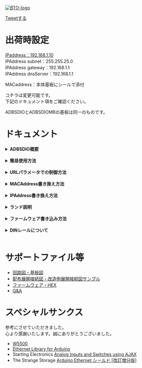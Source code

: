 [![BTO-logo](https://bit-trade-one.co.jp/wp/wp-content/uploads/2022/05/logo.png)](https://bit-trade-one.co.jp/)

<a href="https://twitter.com/share?ref_src=twsrc%5Etfw" class="twitter-share-button" data-hashtags="Arduino,ブラウザスイッチDIO,BitTradeOne,ビット・トレード・ワン" data-url="https://bit-trade-one.github.io/ADBSDIO_BrowserSwitchDIO/" data-via="BitTradeOne" data-text="ブラウザスイッチDIOサポート" data-show-count="false">Tweetする</a>
<script async src="https://platform.twitter.com/widgets.js" charset="utf-8"></script>
       
# 出荷時設定
[IPaddress：192.168.1.10](http://192.168.1.10/)  
IPAddress subnet：255.255.25.0  
IPAddress gateway：192.168.1.1  
IPAddress dnsServer：192.168.1.1  

MACaddress：本体基板にシールで添付  

コチラは変更可能です。  
下記のドキュメント項をご確認ください。  
  
ADBSDIOとADBSDIOMBの基板は同一のものです。  

# ドキュメント
<details><summary><strong>ADBSDIO概要</strong> </summary>
ADBSDIOと同ネットワークの端末WEBブラウザからリレー接点のON・OFFと接点がHIGHかLOWかの監視が可能です。<br>
またターミナル経由等でMACAddressと接続に使うIPAddressの変更が可能です。<br>
入出力接点は全点絶縁されています。<br>
入出力接点端子はM3のネジ端子とピンソケットを用意しています。お好きな方をご利用ください。<br>
</details><br>
       
<details><summary><strong>簡易使用方法</strong> </summary>
1.ADBSDIOにUSBかネジ端子から電力を供給します。ネジ端子は8~26Vの電源の入力が可能です。+-に注意して接続してください。<br><br>
2.LANケーブルを接続しADBSDIOをネットワークに接続してください。<br>
制御端末もADBSDIOと同じネットワークに接続してください。<br><br>
<img src="https://user-images.githubusercontent.com/85532743/185073396-862e1109-ad1b-4813-9fc3-05c2a0810da8.png" width="1023px"><br>
<a href="https://user-images.githubusercontent.com/85532743/185073396-862e1109-ad1b-4813-9fc3-05c2a0810da8.png">クリックで拡大</a><br><br>
       
3.端末のブラウザから<a href="http://192.168.1.10/">http://192.168.1.10/</a>  に接続します。ここから監視・制御が可能です。<br>
 <img src="https://user-images.githubusercontent.com/85532743/182108096-a6eccd78-2a58-40df-99d0-feb57033f67e.png" width="480px"><br>
4.ネジ端子、ピンソケットに入力するもの、制御するものを接続ください。<br>
<img src="https://user-images.githubusercontent.com/85532743/185077119-d89ff999-6a3d-499f-8601-80c3894757f6.png" width="1023px"><br><br>
電圧入力はINの側が入力OUTの側が出力になるように接続ください。<br>
ブラウザスイッチは絶縁入力のため、入力部を駆動できる電圧が必要です。<br>
ブラウザスイッチ本体の5V出力を使うか、外部に電源を持たせて信号入力を行ってください。(DCIN 5~24V)<br>
無電圧接点出力(リレー接点出力)はCOMのC接点,NOのA接点,NCのB接点に気をつけて接続ください。(AC125V/3A, DC30V/3A)<br>
また、比較的高い電圧を使う場合は最新の注意を払ってご使用ください。<br>
ADBSDIOのネジ端子に対応する裸端子は丸形 ニチフR0.75-3.5などです。<br>
</details><br>

<details><summary><strong>URLパラメータでの制御方法</strong> </summary>
ブラウザスイッチではURLのパラメータを確認して出力を制御しているため、以下のURLを送ることでも制御可能です。<br><br>
http://192.168.1.10/?DO0=ON  DO0のON<br>
http://192.168.1.10/?DO0=OFF DO0のOFF<br>
http://192.168.1.10/?DO1=ON  DO1のON<br>
http://192.168.1.10/?DO1=OFF DO1のOFF<br>
       
尚、IPアドレスを変更した場合は適宜読み替えてください。<br><br>

</details><br>

<details><summary><strong>MACAddress書き換え方法</strong> </summary>
1.ADBSDIOと設定するPCをUSBケーブルで接続してください。<br><br>
2.PC画面左下Windowsマークを右クリックし、デバイスマネージャを選び、ADBSDIOのCOMポート番号を確認してください。<br>
<img src="https://user-images.githubusercontent.com/85532743/182106724-7d3e53e5-287a-4822-9f1d-d631c9554114.png" width="720px"><br><br>
3.PCでTeraTermなどターミナルソフトを開き、COMポートを選択します。<br>
<img src="https://user-images.githubusercontent.com/85532743/182112556-10167ed1-e9e4-4793-97b2-fc00776f7911.png" width="720px"><br><br>
4.TeraTermの場合上のメニューから設定>端末を選び、送信の改行はLFを設定してください。<br>
<img src="https://user-images.githubusercontent.com/85532743/182106019-3d67f0bd-68df-48f9-9fba-882c3145b0bb.png" width="720px"><br>
<img src="https://user-images.githubusercontent.com/85532743/182108507-07e1f48a-d883-4dba-9094-e8cd899fbe43.png" width="720px"><br><br>
5.なにかボタンを押すとセッティングモードに入ります。<br>
セッティングモードに入ったら「1」と「Enter」を入力してください。<br>
 注意:入力された文字はEnterを押すまでPC画面に反映されません。<br>
<img src="https://user-images.githubusercontent.com/85532743/182110253-817634bd-0643-4e1e-b4bb-b7cb5f157b26.png" width="720px"><br><br>
6.NEW_MAC_Address？と聞いてくるので新しいMACAddressを英数字のみで入力してください。<br>
大文字小文字は関係なく大文字に変換されます。<br>
入力に失敗しエラーが出た場合は5秒待ち、キーを入力し設定モードに入るところからやり直してください。<br>
設定ができたらUSBケーブルを抜き差しするかリセットボタンを押して再起動してください。MACAddressが適応されます。<br>
<img src="https://user-images.githubusercontent.com/85532743/182110549-82d2f9dd-dc0f-417c-9e5a-4c2bad7d38f6.png" width="720px"><br>
</details><br>

<details><summary><strong>IPAddress書き換え方法</strong> </summary>
1.ADBSDIOと設定するPCをUSBケーブルで接続してください。<br><br>
2.PC画面左下Windowsマークを右クリックし、デバイスマネージャを選び、ADBSDIOのCOMポート番号を確認してください。<br>
<img src="https://user-images.githubusercontent.com/85532743/182106724-7d3e53e5-287a-4822-9f1d-d631c9554114.png" width="720px"><br><br>
3.PCでTeraTermなどターミナルソフトを開き、COMポートを選択します。<br>
<img src="https://user-images.githubusercontent.com/85532743/182112556-10167ed1-e9e4-4793-97b2-fc00776f7911.png" width="720px"><br><br>
4.TeraTermの場合上のメニューから設定>端末を選び、送信の改行はLFを設定してください。<br>
<img src="https://user-images.githubusercontent.com/85532743/182106019-3d67f0bd-68df-48f9-9fba-882c3145b0bb.png" width="720px"><br>
<img src="https://user-images.githubusercontent.com/85532743/182108507-07e1f48a-d883-4dba-9094-e8cd899fbe43.png" width="720px"><br><br>
5.なにかボタンを押すとセッティングモードに入ります。<br>
セッティングモードに入ったら「2」と「Enter」を入力してください。<br>
注意:入力された文字はEnterを押すまでPC画面に反映されません。<br>    
<img src="https://user-images.githubusercontent.com/85532743/182110253-817634bd-0643-4e1e-b4bb-b7cb5f157b26.png" width="720px"><br><br>
6.NEW_IP_Address？と聞いてくるので新しいIPAddressを数字のみで入力してください。<br>
入力に失敗しエラーが出た場合は5秒待ち、キーを入力し設定モードに入るところからやり直してください。<br>
設定ができたらUSBケーブルを抜き差しするかリセットボタンを押して再起動してください。MACAddressが適応されます。<br>
<img src="https://user-images.githubusercontent.com/85532743/182111936-3ad7e6cf-5a61-4a7d-8383-2c09b67a2ef9.png" width="720px"><br>

</details><br>

<details><summary><strong>ランド説明</strong> </summary>
ADBSDIOにはユーザがパターンカットやハンダブリッジをして設定ができるパッドが4つあります。<br>
恐れ入りますがハンダブリッジ・パターンカットをした場合保証は外れます。<br>
<img src="https://user-images.githubusercontent.com/85532743/182118702-53898fa7-c564-4b55-8915-5920560c63e0.png" width="1023px"><br>
<a href="https://user-images.githubusercontent.com/85532743/182118702-53898fa7-c564-4b55-8915-5920560c63e0.png">クリックで拡大</a><br><br>

パターンカットはランドが露出していない部分をカッターナイフで2ラインほど切ると良いです。<br>
オープンしているパターンはランドをハンダブリッジで接続すると回路が閉じます。<br>
<img src="https://user-images.githubusercontent.com/85532743/185280464-df1eaafd-8785-469e-8997-72039893e3a0.png" width="1023px"><br>

1.DI入力かAI入力か<br>
デフォルトでは絶縁のDI入力が選ばれていますが、パターンカットしてAIをハンダブリッジすることにより<br>
非絶縁AI入力が可能になります。なお、お客様の方でファームウェアを修正・書き直していただく必要があります。<br>
詳しくは回路図・ファームウェアをご確認ください。<br><br>

2.カットでブリーダ抵抗無効<br>
パターンをカットすることにより、ブリーダ抵抗が無効になり、入力側に流れる電流が減ります。<br>
詳しくは回路図をご確認ください。<br>
ブリーダ抵抗が無効の場合<br>
DC5Vを入力すると5mA，DC24Vを入力すると24mA電流が流れます。<br>
ブリーダ抵抗とは電流を多く流すために回路に並列に接続された抵抗です。<br>
接続する機器の接点定格の最小適用負荷に応じて、流れる電流を調整するために挿入されます。<br>
ブリーダ抵抗が有効の場合<br>
DC5Vを入力すると12.5mA，DC24Vを入力すると60mA電流が流れます。<br>
<br>
接続する接点に合わせて設定ください。<br><br>
<img src="https://user-images.githubusercontent.com/85532743/185068188-b91116f9-3ff9-4cda-ad21-cb990ff6aed6.png" width="1023px"><br>
<a href="https://user-images.githubusercontent.com/85532743/185068188-b91116f9-3ff9-4cda-ad21-cb990ff6aed6.png">クリックで拡大</a><br><br>
<br>
機器の接点が劣化し酸化膜が生成され小信号が伝達できなくなることを防ぐために<br>
接点部にメッキなどを施した製品は微小負荷接点対策品などと呼ばれます。<br>
<br>
接点に施しが無い、微小負荷接点対策がされていない機器は要求する最小負荷が大きく、<br>
接点に対してある程度大きな電流を流す必要があります。<br>
<br>
例えば富士電機製スーパータイマ MS4Sシリーズは、<br>
接点の最小適用負荷が DC5V10mAとなっています。<br>
この接点にはDC5V10mA以上の電圧・電流を流さないと、タイマ接点に発生する酸化皮膜などの絶縁が破壊できず、<br>
タイマ接点を閉じても電気信号が伝わらない可能性があります。<br>
<br>
ブリーダ抵抗を有効にすると、5Vの電源の場合約12mAを流すことが出来るので、<br>
タイマ接点からの信号を問題なく受け取ることが出来ます。  <br>
<br><br>
3.ブリッジでVIN端子有効<br>
ここをハンダブリッジすると、VIN端子より電源供給が可能になります。
詳しくは回路図をご確認ください。<br><br>
       
4.W5500設定<br>
ここをハンダブリッジすると、W5500の設定を変更することが出来ます。
詳しくは回路図・Wiznet社W5500のHPをご確認ください。<br><br>
</details><br>

<details><summary><strong>ファームウェア書き込み方法</strong> </summary>
       
ファームウェアはハードウェアの中に書き込まれているソフトウェアです。<br>
不具合修正や機能追加された新しいファームウェアが公開された際、<br>
ファームウェアをアップデートすることで新しい機能が使用できます。<br>
       
ADBSDIOはArduinoLeonardo互換のため、ArduinoIDEよりArduinoLeonardoを選択肢してUSBケーブル経由で<br>
ファームウェアを書き込む事ができます。<br>
なお、ArduinoIDEより書き込んだ場合ビット・トレード・ワンで付与したUSBVID・PIDではなくなります。<br>
通常使用では問題ありませんが、ADBSDIOを別の製品として再販売する場合はArduino社・弊社のUSBVID・PIDで販売することは<br>
推奨されていませんのでご注意ください。<br>
</details><br>

<details><summary><strong>DINレールについて</strong> </summary>
       
ケース付きのADBSDIOはDINレールに取り付けることが可能です。<br>
取り外しの際は白いレバーを引きながら取り外してください。<br>
</details><br>
  
# サポートファイル等
- [回路図・基板図](https://github.com/bit-trade-one/ADBSDIO_BrowserSwitchDIO/tree/master/Schematics)
- [配布展開接続図・改造例展開接続図サンプル](https://github.com/bit-trade-one/ADBSDIO_BrowserSwitchDIO/tree/master/SEQ)
- [ファームウェア・HEX](https://github.com/bit-trade-one/ADBSDIO_BrowserSwitchDIO/tree/master/Firmware) 
- [Q&A](FAQ.md)

# スペシャルサンクス
参考にさせていただきました。  
心より感謝いたします。誠にありがとうございました。

- [W5500](https://www.wiznet.io/product-item/w5500/)
- [Ethernet Library for Arduino](https://github.com/arduino-libraries/Ethernet)  
- Starting Electronics [Analog Inputs and Switches using AJAX](https://startingelectronics.org/tutorials/arduino/ethernet-shield-web-server-tutorial/AJAX-read-switches-analog/)  
- The Strange Storage [Arduino Ethernet シールド [改訂増分版]](https://www.storange.jp/2014/04/arduino-ethernet.html)
